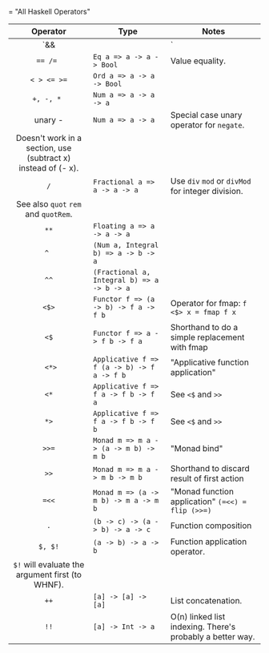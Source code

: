 = "All Haskell Operators"

|Operator     |Type                                          |Notes|
|:-----------:|----------------------------------------------|-----|
| `&& ||`     | `Bool -> Bool -> Bool`                       |     |
| `== /= `    | `Eq a => a -> a -> Bool`                     | Value equality. |
| `< > <= >=` | `Ord a => a -> a -> Bool`                    ||
| `+, -, * `  | `Num a => a -> a -> a`                       ||
| unary -     | `Num a => a -> a`                            | Special case unary operator for `negate`.
                                                               Doesn't work in a section, use (subtract x) instead of (- x). |
| `/`         | `Fractional a => a -> a -> a`                | Use `div` `mod` or `divMod` for integer division.
                                                               See also `quot` `rem` and `quotRem`. |
| ` ** `      | `Floating a => a -> a -> a`                  ||
| `^ `        | `(Num a, Integral b) => a -> b -> a`         ||
| `^^`        | `(Fractional a, Integral b) => a -> b -> a`  ||
| `<$>`       | `Functor f => (a -> b) -> f a -> f b`        | Operator for fmap: `f <$> x = fmap f x` |
| ` <$ `      | `Functor f => a -> f b -> f a`               | Shorthand to do a simple replacement with fmap |
| ` <*>`      | `Applicative f => f (a -> b) -> f a -> f b`  | "Applicative function application" |
| ` <* `      | `Applicative f => f a -> f b -> f a`         | See `<$` and `>>` |
| ` *> `      | `Applicative f => f a -> f b -> f b`         | See `<$` and `>>` |
| ` >>= `     | `Monad m => m a -> (a -> m b) -> m b`        | "Monad bind" |
| `>>`        | `Monad m => m a -> m b -> m b`               | Shorthand to discard result of first action |
| `=<<`       | `Monad m => (a -> m b) -> m a -> m b`        | "Monad function application" `(=<<) = flip (>>=)` |
| `.`         | `(b -> c) -> (a -> b) -> a -> c`             | Function composition |
| `$, $!`     | `(a -> b) -> a -> b`                         | Function application operator.
                                                               `$!` will evaluate the argument first (to WHNF). |
| `++`        | `[a] -> [a] -> [a]`                          | List concatenation. |
| `!!`        | `[a] -> Int -> a`                            | O(n) linked list indexing. There's probably a better way. |
